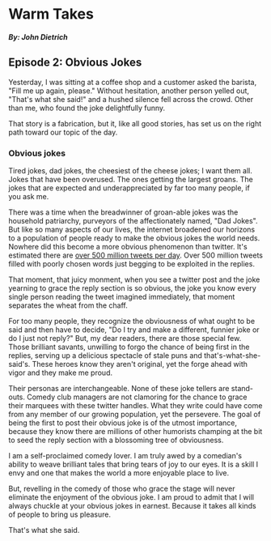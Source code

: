 # Warm Takes
##### By: John Dietrich

## Episode 2: Obvious Jokes
Yesterday, I was sitting at a coffee shop and a customer asked the barista, "Fill me up again, please." Without hesitation, another person yelled out, "That's what she said!" and a hushed silence fell across the crowd. Other than me, who found the joke delightfully funny.

That story is a fabrication, but it, like all good stories, has set us on the right path toward our topic of the day.

### Obvious jokes

Tired jokes, dad jokes, the cheesiest of the cheese jokes; I want them all. Jokes that have been overused. The ones getting the largest groans. The jokes that are expected and underappreciated by far too many people, if you ask me. 

There was a time when the breadwinner of groan-able jokes was the household patriarchy, purveyors of the affectionately named, "Dad Jokes". But like so many aspects of our lives, the internet broadened our horizons to a population of people ready to make the obvious jokes the world needs. Nowhere did this become a more obvious phenomenon than twitter. It's estimated there are [over 500 million tweets per day](https://www.dsayce.com/social-media/tweets-day/). Over 500 million tweets filled with poorly chosen words just begging to be exploited in the replies.

That moment, that juicy monment, when you see a twitter post and the joke yearning to grace the reply section is so obvious, the joke you know every single person reading the tweet imagined immediately, that moment separates the wheat from the chaff.

For too many people, they recognize the obviousness of what ought to be said and then have to decide, "Do I try and make a different, funnier joke or do I just not reply?" But, my dear readers, there are those special few. Those brilliant savants, unwilling to forgo the chance of being first in the replies, serving up a delicious spectacle of stale puns and that's-what-she-said's. These heroes know they aren't original, yet the forge ahead with vigor and they make me proud. 

Their personas are interchangeable. None of these joke tellers are stand-outs.  Comedy club managers are not clamoring for the chance to grace their marquees with these twitter handles. What they write could have come from any member of our growing population, yet the persevere. The goal of being the first to post their obvious joke is of the utmost importance, because they know there are millions of other humorists champing at the bit to seed the reply section with a blossoming tree of obviousness.

I am a self-proclaimed comedy lover. I am truly awed by a comedian's ability to weave brilliant tales that bring tears of joy to our eyes. It is a skill I envy and one that makes the world a more enjoyable place to live.

But, revelling in the comedy of those who grace the stage will never eliminate the enjoyment of the obvious joke. I am proud to admit that I will always chuckle at your obvious jokes in earnest. Because it takes all kinds of people to bring us pleasure.

That's what she said.